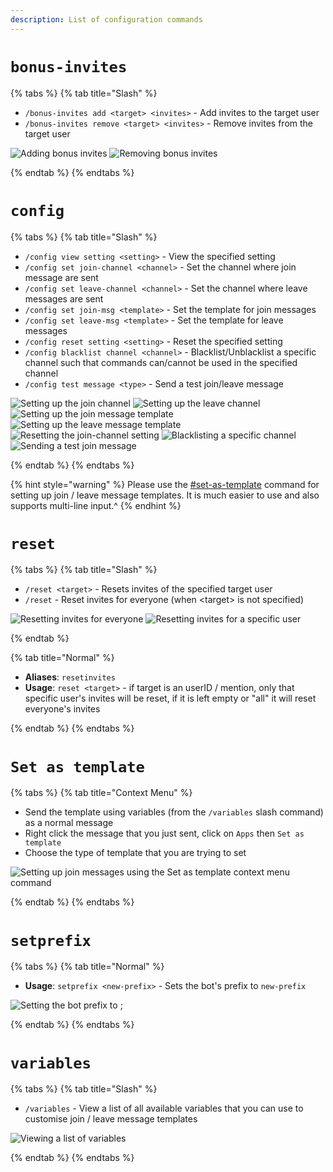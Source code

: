 ```yaml
---
description: List of configuration commands
---
```


# `bonus-invites`

{% tabs %}
{% tab title="Slash" %}

* `/bonus-invites add <target> <invites>` - Add invites to the target user
* `/bonus-invites remove <target> <invites>` - Remove invites from the target user

![Adding bonus invites](https://cdn.discordapp.com/attachments/889530273618886686/898193226832412702/unknown.png) ![Removing bonus invites](https://cdn.discordapp.com/attachments/889530273618886686/898193447494770718/unknown.png)

{% endtab %}
{% endtabs %}

# `config`

{% tabs %}
{% tab title="Slash" %}

* `/config view setting <setting>` - View the specified setting
* `/config set join-channel <channel>` - Set the channel where join message are sent
* `/config set leave-channel <channel>` - Set the channel where leave messages are sent
* `/config set join-msg <template>` - Set the template for join messages
* `/config set leave-msg <template>` - Set the template for leave messages
* `/config reset setting <setting>` - Reset the specified setting
* `/config blacklist channel <channel>` - Blacklist/Unblacklist a specific channel such that commands can/cannot be used in the specified channel
* `/config test message <type>` - Send a test join/leave message

![Setting up the join channel](https://cdn.discordapp.com/attachments/889530273618886686/898137361412657152/unknown.png) ![Setting up the leave channel](https://media.discordapp.net/attachments/889530273618886686/898137443440685056/unknown.png) 
![Setting up the join message template](https://cdn.discordapp.com/attachments/889530273618886686/898196313391398912/unknown.png) ![Setting up the leave message template](https://cdn.discordapp.com/attachments/889530273618886686/898196571559174195/unknown.png) 
![Resetting the join-channel setting](https://media.discordapp.net/attachments/889530273618886686/898197130798301264/unknown.png?width=1440\&height=141) 
![Blacklisting a specific channel](https://cdn.discordapp.com/attachments/889530273618886686/898197527671758848/unknown.png) 
![Sending a test join message](https://cdn.discordapp.com/attachments/889530273618886686/898197584865267712/unknown.png)

{% endtab %}
{% endtabs %}

{% hint style="warning" %}
Please use the [#set-as-template](context-menu-commands.md#set-as-template "mention") command for setting up join / leave message templates. It is much easier to use and also supports multi-line input.^
{% endhint %}

# `reset`

{% tabs %}
{% tab title="Slash" %}

* `/reset <target>` - Resets invites of the specified target user
* `/reset` - Reset invites for everyone (when \<target> is not specified)

![Resetting invites for everyone](https://cdn.discordapp.com/attachments/889530273618886686/898200612422942720/unknown.png) ![Resetting invites for a specific user ](https://cdn.discordapp.com/attachments/889530273618886686/898200657239097364/unknown.png)

{% endtab %}

{% tab title="Normal" %}

* **Aliases**: `resetinvites`
* **Usage**: `reset <target>` - if target is an userID / mention, only that specific user's invites will be reset, if it is left empty or "all" it will reset everyone's invites

{% endtab %}
{% endtabs %}

# `Set as template`

{% tabs %}
{% tab title="Context Menu" %}

* Send the template using variables (from the `/variables` slash command) as a normal message
* Right click the message that you just sent, click on `Apps` then `Set as template` 
* Choose the type of template that you are trying to set

![Setting up join messages using the Set as template context menu command](https://cdn.discordapp.com/attachments/889530273618886686/894923573788024903/joinmsg.gif)

{% endtab %}
{% endtabs %}

# `setprefix`

{% tabs %}
{% tab title="Normal" %}

* **Usage**: `setprefix <new-prefix>` - Sets the bot's prefix to `new-prefix`

![Setting the bot prefix to ;](https://cdn.discordapp.com/attachments/889530273618886686/898223916257009684/unknown.png)

{% endtab %}
{% endtabs %}

# `variables`

{% tabs %}
{% tab title="Slash" %}

* `/variables` - View a list of all available variables that you can use to customise join / leave message templates 

![Viewing a list of variables](https://cdn.discordapp.com/attachments/889530273618886686/898201384934051860/unknown.png)

{% endtab %}
{% endtabs %}